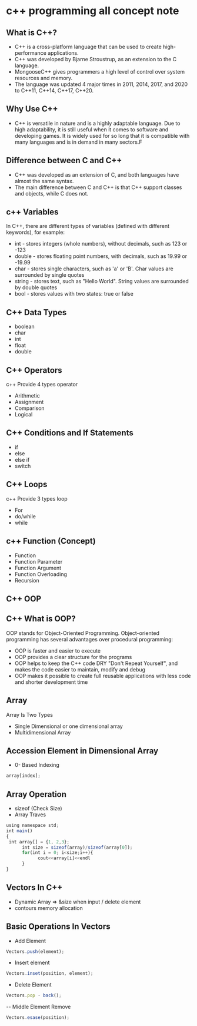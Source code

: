 # c++ programming all concept note

## What is C++?

- C++ is a cross-platform language that can be used to create high-performance applications.
- C++ was developed by Bjarne Stroustrup, as an extension to the C language.
- MongooseC++ gives programmers a high level of control over system resources and memory.
- The language was updated 4 major times in 2011, 2014, 2017, and 2020 to C++11, C++14, C++17, C++20.

## Why Use C++

- C++ is versatile in nature and is a highly adaptable language. Due to high adaptability, it is still useful when it comes to software and developing games. It is widely used for so long that it is compatible with many languages and is in demand in many sectors.F

## Difference between C and C++

- C++ was developed as an extension of C, and both languages have almost the same syntax.
- The main difference between C and C++ is that C++ support classes and objects, while C does not.

## c++ Variables

In C++, there are different types of variables (defined with different keywords), for example:

- int - stores integers (whole numbers), without decimals, such as 123 or -123
- double - stores floating point numbers, with decimals, such as 19.99 or -19.99
- char - stores single characters, such as 'a' or 'B'. Char values are surrounded by single quotes
- string - stores text, such as "Hello World". String values are surrounded by double quotes
- bool - stores values with two states: true or false

## C++ Data Types

- boolean
- char
- int
- float
- double

## C++ Operators

c++ Provide 4 types operator

- Arithmetic
- Assignment
- Comparison
- Logical

## C++ Conditions and If Statements

- if
- else
- else if
- switch

## C++ Loops

c++ Provide 3 types loop

- For
- do/while
- while

## c++ Function (Concept)

- Function
- Function Parameter
- Function Argument
- Function Overloading
- Recursion

## C++ OOP

## C++ What is OOP?

OOP stands for Object-Oriented Programming.
Object-oriented programming has several advantages over procedural programming:

- OOP is faster and easier to execute
- OOP provides a clear structure for the programs
- OOP helps to keep the C++ code DRY "Don't Repeat Yourself", and makes the code easier to maintain, modify and debug
- OOP makes it possible to create full reusable applications with less code and shorter development time

## Array

Array Is Two Types

- Single Dimensional or one dimensional array
- Multidimensional Array

## Accession Element in Dimensional Array

- 0- Based Indexing

```jsx
array[index];
```

## Array Operation

- sizeof (Check Size)
- Array Traves

```jsx
using namespace std;
int main()
{
 int array[] = {1, 2,3};
      int size = sizeof(array)/sizeof(array[0]);
      for(int i = 0; i<size;i++){
            cout<<array[i]<<endl
      }
}

```

## Vectors In C++

- Dynamic Array => &size when input / delete element
- contours memory allocation

## Basic Operations In Vectors

- Add Element

```jsx
Vectors.push(element);
```

- Insert element

```jsx
Vectors.inset(position, element);
```

- Delete Element

```jsx
Vectors.pop - back();
```

-- Middle Element Remove

```jsx
Vectors.esase(position);
```
